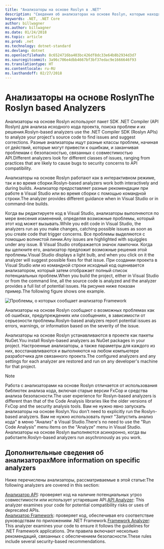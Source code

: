 ```yaml
---
title: "Анализаторы на основе Roslyn в .NET"
description: "Сведения об анализаторах на основе Roslyn, которые находят проблемы и предлагают способы их решения."
keywords: .NET, .NET Core
author: billwagner
ms.author: billwagner
ms.date: 01/24/2018
ms.topic: article
ms.prod: .net
ms.technology: dotnet-standard
ms.devlang: dotnet
ms.openlocfilehash: 8c6524716ba403bc426df8dc33e64b8b2934d3d7
ms.sourcegitcommit: 3a96c706e4dbb4667bf3bf37edac9e1666646f93
ms.translationtype: HT
ms.contentlocale: ru-RU
ms.lasthandoff: 02/27/2018
---
```

# <a name="the-roslyn-based-analyzers"></a><span data-ttu-id="64792-104">Анализаторы на основе Roslyn</span><span class="sxs-lookup"><span data-stu-id="64792-104">The Roslyn based Analyzers</span></span>

<span data-ttu-id="64792-105">Анализаторы на основе Roslyn используют пакет SDK .NET Compiler (API Roslyn) для анализа исходного кода проекта, поиска проблем и их решения.</span><span class="sxs-lookup"><span data-stu-id="64792-105">Roslyn-based analyzers use the .NET Compiler SDK (Roslyn APIs) to analyze your project's source code to find issues and suggest corrections.</span></span> <span data-ttu-id="64792-106">Разные анализаторы ищут разные классы проблем, начиная от действий, которые могут привести к ошибкам, и заканчивая проблемам с безопасностью, связанных с совместимостью API.</span><span class="sxs-lookup"><span data-stu-id="64792-106">Different analyzers look for different classes of issues, ranging from practices that are likely to cause bugs to security concerns to API compatibility.</span></span>

<span data-ttu-id="64792-107">Анализаторы на основе Roslyn работают как в интерактивном режиме, так и во время сборки.</span><span class="sxs-lookup"><span data-stu-id="64792-107">Roslyn-based analyzers work both interactively and during builds.</span></span> <span data-ttu-id="64792-108">Анализатор предоставляет разные рекомендации при работе в Visual Studio или во время сборки с помощью командной строки.</span><span class="sxs-lookup"><span data-stu-id="64792-108">The analyzer provides different guidance when in Visual Studio or in command-line builds.</span></span>

<span data-ttu-id="64792-109">Когда вы редактируете код в Visual Studio, анализаторы выполняются по мере внесения изменений, определяя возможные проблемы, который этот код может вызывать.</span><span class="sxs-lookup"><span data-stu-id="64792-109">While you edit code in Visual Studio, the analyzers run as you make changes, catching possible issues as soon as you create code that trigger concerns.</span></span> <span data-ttu-id="64792-110">Все проблемы выделяются с помощью волнистой линии.</span><span class="sxs-lookup"><span data-stu-id="64792-110">Any issues are highlighted with squiggles under any issue.</span></span> <span data-ttu-id="64792-111">В Visual Studio отображается значок лампочки. Когда вы щелкните его, анализатор предложит возможные решения этой проблемы.</span><span class="sxs-lookup"><span data-stu-id="64792-111">Visual Studio displays a light bulb, and when you click on it the analyzer will suggest possible fixes for that issue.</span></span> <span data-ttu-id="64792-112">При создании проекта в Visual Studio или из командной строки исходный код оценивается анализатором, который затем отображает полный список потенциальных проблем.</span><span class="sxs-lookup"><span data-stu-id="64792-112">When you build the project, either in Visual Studio or from the command line, all the source code is analyzed and the analyzer provides a full list of potential issues.</span></span> <span data-ttu-id="64792-113">На рисунке ниже показан пример.</span><span class="sxs-lookup"><span data-stu-id="64792-113">The following figure shows one example.</span></span>

![Проблемы, о которых сообщает анализатор Framework](./media/framework-analyzers-2.png)

<span data-ttu-id="64792-115">Анализаторы на основе Roslyn сообщают о возможных проблемах как об ошибках, предупреждениях или сообщениях, в зависимости от серьезности проблемы.</span><span class="sxs-lookup"><span data-stu-id="64792-115">Roslyn-based analyzers report potential issues as errors, warnings, or information based on the severity of the issue.</span></span>

<span data-ttu-id="64792-116">Анализаторы на основе Roslyn устанавливаются в проекте как пакеты NuGet.</span><span class="sxs-lookup"><span data-stu-id="64792-116">You install Roslyn-based analyzers as NuGet packages in your project.</span></span> <span data-ttu-id="64792-117">Настроенные анализаторы, а также параметры для каждого из них, восстанавливаются и выполняются на любом компьютере разработчика для связанного проекта.</span><span class="sxs-lookup"><span data-stu-id="64792-117">The configured analyzers and any settings for each analyzer are restored and run on any developer's machine for that project.</span></span>

> [!NOTE]
> <span data-ttu-id="64792-118">Работа с анализаторами на основе Roslyn отличается от использования библиотек анализа кода, включая старые версии FxCop и средства анализа безопасности.</span><span class="sxs-lookup"><span data-stu-id="64792-118">The user experience for Roslyn-based analyzers is different than that of the Code Analysis libraries like the older versions of FxCop and the security analysis tools.</span></span>  <span data-ttu-id="64792-119">Вам не нужно явно запускать анализаторы на основе Roslyn.</span><span class="sxs-lookup"><span data-stu-id="64792-119">You don't need to explicitly run the Roslyn-based analyzers.</span></span> <span data-ttu-id="64792-120">Вам не нужно использовать пункт "Запустить анализ кода" в меню "Анализ" в Visual Studio.</span><span class="sxs-lookup"><span data-stu-id="64792-120">There's no need to use the "Run Code Analysis" menu items on the "Analyze" menu in Visual Studio.</span></span> <span data-ttu-id="64792-121">Анализаторы на основе Roslyn выполняются асинхронно, когда вы работаете.</span><span class="sxs-lookup"><span data-stu-id="64792-121">Roslyn-based analyzers run asychronously as you work.</span></span> 

## <a name="more-information-on-specific-analyzers"></a><span data-ttu-id="64792-122">Дополнительные сведения об анализаторах</span><span class="sxs-lookup"><span data-stu-id="64792-122">More information on specific analyzers</span></span>

<span data-ttu-id="64792-123">Ниже перечислены анализаторы, рассматриваемые в этой статье:</span><span class="sxs-lookup"><span data-stu-id="64792-123">The following analyzers are covered in this section:</span></span>

<span data-ttu-id="64792-124">[Анализатор API](api-analyzer.md): проверяет код на наличие потенциальных угроз совместимости или использует устаревшие API.</span><span class="sxs-lookup"><span data-stu-id="64792-124">[API Analyzer](api-analyzer.md): This analyzer examines your code for potential compatibility risks or uses of deprecated APIs.</span></span>    
<span data-ttu-id="64792-125">[Анализатор Framework](framework-analyzer.md): проверяет код, обеспечивая его соответствие руководствам по приложениям .NET Framework.</span><span class="sxs-lookup"><span data-stu-id="64792-125">[Framework Analyzer](framework-analyzer.md): This analyzer examines your code to ensure it follows the guidelines for .NET Framework applications.</span></span> <span data-ttu-id="64792-126">Эти правила включают несколько рекомендаций, связанных с обеспечением безопасности.</span><span class="sxs-lookup"><span data-stu-id="64792-126">These rules include several security-based recommendations.</span></span>
